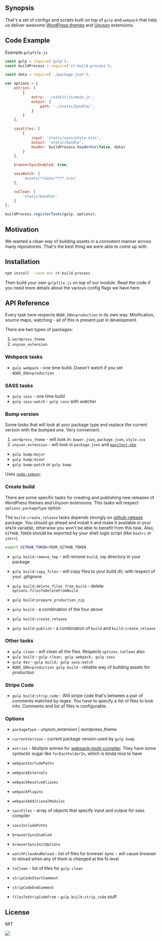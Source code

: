 ## Synopsis

That's a set of configs and scripts built on top of `gulp` and `webpack`
that help us deliver awesome 
[WordPress themes](http://creativethemes.com/) and
[Unyson](http://manual.unyson.io) extensions.

## Code Example

Example `gulpfile.js`

```javascript
const gulp = require('gulp');
const buildProcess = require('ct-build-process');

const data = require('./package.json');

var options = {
	entries: [
		{
			entry: './static/js/main.js',
			output: {
				path: './static/bundle/',
			}
		}
	],

	sassFiles: [
		{
			input: 'static/sass/style.scss',
			output: 'static/bundle',
			header: buildProcess.headerFor(false, data)
		}
	],

	browserSyncEnabled: true,

	sassWatch: [
		'assets/*/sass/**/*.scss'
	],

	toClean: [
		'static/bundle/'
	]
};

buildProcess.registerTasks(gulp, options);
```

## Motivation

We wanted a clean way of building assets in a consistent manner across many
repositories. That's the best thing we were able to come up with.

## Installation

```bash
npm install --save-dev ct-build-process
```

Then build your own `gulpfile.js` on top of our module. Read the code if you
need more details about the various config flags we have here.

## API Reference

Every task here respects `NODE_ENV=production` in its own way. Minification,
source maps, watching - all of this is present just in development.

There are two types of packages:

1. `wordpress_theme`
2. `unyson_extension`

### Webpack tasks

* `gulp webpack` - one time build. Doesn't watch if you set `NODE_ENV=production`

### SASS tasks

* `gulp sass` - one time build
* `gulp sass:watch` - `gulp sass` with watcher

### Bump version

Some tasks that will look at your package type and replace the current version
with the bumped one. Very convenient.

1. `wordpress_theme` - will look in: `bower.json`, `package.json`, `style.css`
2. `unyson_extension` - will look in `package.json` and [`manifest.php`](http://manual.unyson.io/en/latest/manifest/extension.html#content)

* `gulp bump:major`
* `gulp bump:minor`
* `gulp bump:patch` or `gulp bump`

Uses [`node-semver`](https://github.com/npm/node-semver).

### Create build

There are some specific tasks for creating and publishing new releases of
WordPress themes and Unyson extensions. This tasks will respect `options.packageType`
option.

The `build:create_release` tasks depends strongly on [github-release](https://github.com/aktau/github-release)
package. You should go ahead and install it and make it available in your `$PATH`
variable, otherwise you won't be able to benefit from this task. Also, 
`GITHUB_TOKEN` should be exported by your shell login script (like `bashrc` or `zshrc`).

```bash
export GITHUB_TOKEN=YOUR_GITHUB_TOKEN
```

* `gulp build:remove_tmp` - will remove `build_tmp` directory in your package
* `gulp build:copy_files` - will copy files to your build dir, with respect of your .gitignore.
* `gulp build:delete_files_from_build` - delete `options.filesToDeleteFromBuild`
* `gulp build:prepare_production_zip`
* `gulp build` - a combination of the four above
* `gulp build:create_release`

* `gulp build:publish` - a combination of `build` and `build:create_release`

### Other tasks

* `gulp clean` - will clean all the files. Respects `options.toClean` also
* `gulp build` - `gulp clean; gulp webpack; gulp sass`
* `gulp dev` - `gulp build; gulp sass:watch`
* `NODE_ENV=production gulp build` - reliable way of building assets for production

### Stripe Code

* `gulp build:strip_code` - Will stripe code that's between a pair of comments matched
by regex. You have to specify a list of files to look into. Comments and list of
files is configurable.

### Options

* `packageType` - unyson_extension | wordpress_theme
* `currentVersion` - current package version used by `gulp bump`
* `entries` - Multiple entries for [webpack-multi-compiler](https://github.com/webpack/webpack/tree/master/examples/multi-compiler). They have some syntactic sugar like
  `forEachFolderIn`, which is kinda nice to have
* `webpackIncludePaths`
* `webpackExternals`
* `webpackResolveAliases`
* `webpackPlugins`
* `webpackAdditionalModules`

* `sassFiles` - array of objects that specify input and output for sass compiler
* `sassIncludePaths`
* `browserSyncEnabled`
* `browserSyncInitOptions`
* `watchFilesAndReload` - list of files for browser sync - will cause browser to reload when any of them is changed at the fs level

* `toClean` - list of files for `gulp clean`

* `stripCodeStartComment`
* `stripCodeEndComment`
* `filesToStripCodeFrom` - `gulp build:strip_code` stuff

## License

MIT

[![](https://avatars0.githubusercontent.com/u/20202907?v=3&s=200)](http://creativethemes.com/)
